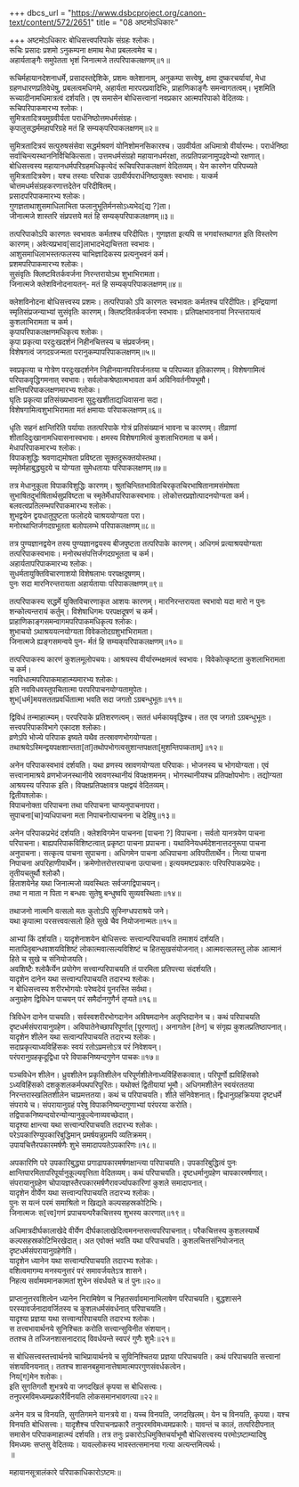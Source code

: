 +++
dbcs_url = "https://www.dsbcproject.org/canon-text/content/572/2651"
title = "08 अष्टमोऽधिकारः"

+++
अष्टमोऽधिकारः 
बोधिसत्त्वपरिपाके संग्रहः श्लोकः।  
रूचिः प्रसादः प्रशमो ऽनुकम्पना 
क्षमाथ मेधा प्रबलत्वमेव च।  
अहार्यताङ्गैः समुपेतता भृशं 
जिनात्मजे तत्परिपाकलक्षणम्॥१॥

रूचिर्महायानदेशनाधर्मे, प्रसादस्तद्देशिके, प्रशमः क्लेशानाम्, अनुकम्पा सत्त्वेषु, क्षमा दुष्करचर्यायां, मेधा ग्रहणधारणप्रतिवेधेषु, प्रबलत्वमधिगमे, अहार्यता मारपरप्रवादिभिः, प्राहाणिकाङ्गैः समन्वागतत्वम्। भृशमिति रूच्यादीनामधिमात्रत्वं दर्शयति। एष समासेन बोधिसत्त्वानां नवप्रकार आत्मपरिपाको वेदितव्यः।  
रूचिपरिपाकमारभ्य श्लोकः।  
सुमित्रतादित्रयमुग्रवीर्यता परार्धनिष्ठोत्तमधर्मसंग्रहः।  
कृपालुसद्धर्ममहापरिग्रहे मतं हि सम्यक्‌परिपाकलक्षणम्॥२॥

सुमित्रतादित्रयं सत्पुरुषसंसेवा सद्धर्मश्रवणं योनिशोमनसिकारश्च। उग्रवीर्यता अधिमात्रो वीर्यारम्भः। परार्धनिष्ठा सर्वाचिन्त्यस्थाननिर्विचिकित्सता। उत्तमधर्मसंग्रहो महायानधर्मरक्षा, तत्प्रतिपन्नानामुपद्रवेभ्यो रक्षणात्।  
बोधिसत्त्वस्य महायानधर्मपरिग्रहमधिकृत्येदं रूचिपरिपाकलक्षणं वेदितव्यम्। येन कारणेन परिपच्यते सुमित्रतादित्रयेण। यश्च तस्याः परिपाक उग्रवीर्यपरार्धनिष्ठायुक्तः स्वभावः। यत्कर्म चोत्तमधर्मसंग्रहकरणात्तदेतेन परिदीषितम्।  
प्रसादपरिपाकमारभ्य श्लोकः।  
गुणज्ञताथाशुसमाधिलाभिता 
फलानुभूतिर्मनसोऽध्यभेद[द्य ?]ता।  
जीनात्मजे शास्तरि संप्रपत्तये 
मतं हि सम्यक्‌परिपाकलक्षणम्॥३॥

तत्परिपाकोऽपि कारणतः स्वभावतः कर्मतश्च परिदीपितः। गुणज्ञता इत्यपि स भगवांस्तथागत इति विस्तरेण कारणम्। अवेत्यप्रभाव[साद]लाभादभेद्यचित्तता स्वभावः।  
आशुसमाधिलाभस्तत्फलस्य चाभिज्ञादिकस्य प्रत्यनुभवनं कर्म।  
प्रशमपरिपाकमारभ्य श्लोकः।  
सुसंवृतिः क्लिष्टवितर्कवर्जना
निरन्तरायोऽथ शुभाभिरामता।  
जिनात्मजे क्लेशविनोदनायतन्-
मतं हि सम्यक्‌परिपाकलक्षणम्॥४॥

क्लेशविनोदना बोधिसत्त्वस्य प्रशमः। तत्परिपाको ऽपि कारणतः स्वभावतः कर्मतश्च परिदीपितः। इन्द्रियाणां स्मृतिसंप्रजन्याभ्यां सुसंवृतिः कारणम्। क्लिष्टवितर्कवर्जना स्वभावः। प्रतिपक्षभावनायां निरन्तरायत्वं कुशलाभिरामता च कर्म।  
कृपापरिपाकलक्षणमधिकृत्य श्लोकः।  
कृपा प्रकृत्या परदुःखदर्शनं 
निहीनचित्तस्य च संप्रवर्जनम्।  
विशेषगत्वं जगदग्रजन्मता 
परानुकम्पापरिपाकलक्षणम्॥५॥

स्वप्रकृत्या च गोत्रेण परदुःखदर्शनेन निहीनयानपरिवर्जनतया च परिपच्यत इतिकारणम्। विशेषगामित्वं परिपाकवृद्धिगमनात् स्वभावः। सर्वलोकश्रेष्ठात्मभावता कर्म अविनिवर्तनीयभूमौ।  
क्षान्तिपरिपाकलक्षणमारभ्य श्लोकः।  
घृतिः प्रकृत्या प्रतिसंख्यभावना
सुदुःखशीताद्यधिवासना सदा।  
विशेषगामित्वशुभाभिरामता
मतं क्षमायाः परिपाकलक्षणम्॥६॥

धृतिः सहनं क्षान्तिरिति पर्यायाः ततत्परिपाके गोत्रं प्रतिसंख्यानं भावना च कारणम्। तीव्राणां शीतादिदुःखानामधिवासनास्वभावः। क्षमस्य विशेषगामित्वं कुशलाभिरामता च कर्म।  
मेधापरिपाकमारभ्य श्लोकः।  
विपाकशुद्धिः श्रवणाद्यमोषता 
प्रविष्टता सूक्तदुरूक्तयोस्तथा।  
स्मृतेर्महाबुद्ध्युदये च योग्यता 
सुमेधतायाः परिपाकलक्षणम्॥७॥

तत्र मेधानुकूला विपाकविशुद्धिः कारणम्। श्रुतचिन्तितभावितचिरकृतचिरभाषितानामसंमोषता सुभाषितदुर्भाषितार्थसुप्रविष्टता च स्मृतेर्मेधापरिपाकस्वभावः। लोकोत्तरप्रज्ञोत्पादनयोग्यता कर्म।  
बलवत्वप्रतिलम्भपरिपाकमारभ्य श्लोकः।  
शुभद्वयेन द्वयधातुपुष्टता फलोदये चाश्रययोग्यता परा।  
मनोरथाप्तिर्जगदग्रभूतता बलोपलम्भे परिपाकलक्षणम्॥८॥

तत्र पुण्यज्ञानद्वयेन तस्य पुण्यज्ञानद्वयस्य बीजपुष्टता तत्परिपाके कारणम्। अधिगमं प्रत्याश्रययोग्यता तत्परिपाकस्वभावः। मनोरथसंपत्तिर्जगदग्रभूतता च कर्म।  
अहार्यतापरिपाकमारभ्य श्लोकः।  
सुधर्मतायुक्तिविचारणाशयो 
विशेषलाभः परपक्षदूषणम्।  
पुनः सदा मारनिरन्तरायता 
अहार्यतायाः परिपाकलक्षणम्॥९॥

तत्परिपाकस्य सद्धर्मे युक्तिविचारणाकृत आशयः कारणम्। मारनिरन्तरायता स्वभावो यदा मारो न पुनः शन्कोत्यन्तरायं कर्तुम्। विशेषाधिगमः परपक्षदूषणं च कर्म।  
प्राहाणिकाङ्गसमन्वागमपरिपाकमधिकृत्य श्लोकः।  
शुभाचयो ऽथाश्रययत्नयोग्यता 
विवेकतोदग्रशुभाभिरामता।  
जिनात्मजे ह्यङ्गसमन्वये पुन-
र्मतं हि सम्यक्‌परिपाकलक्षणम्॥१०॥

तत्परिपाकस्य कारणं कुशलमूलोपचयः। आश्रयस्य वीर्यारम्भक्षमत्वं स्वभावः। विवेकोत्कृष्टता कुशलाभिरामता च कर्म।  
नवविधात्मपरिपाकमाहात्म्यमारभ्य श्लोकः।  
इति नवविधवस्तुपचितात्मा 
परपरिपाचनयोग्यतामुपेतः।  
शुभ[धर्म]मयसततप्रवर्धितात्मा
भवति सदा जगतो ऽग्रबन्धुभूतः॥११॥

द्विविधं तन्माहात्म्यम्। परपरिपाके प्रतिशरणत्वम्। सततं धर्मकायवृद्धिश्च। तत एव जगतो ऽग्रबन्धुभूतः।  
सत्त्वपरिपाकविभागे एकादश श्लोकाः।  
व्रणेऽपि भोज्ये परिपाक इष्यते यथैव तत्स्रावणभोगयोग्यता।  
तथाश्रयेऽस्मिन्द्वयपक्षशान्तता[तां]तथोपभोगत्वसुशान्तपक्षता[मुशन्तिपव्कताम्]॥१२॥

अनेन परिपाकस्वभावं दर्शयति। यथा व्रणस्य स्रावणयोग्यता परिपाकः। भोजनस्य च भोगयोग्यता। एवं सत्त्वानामाश्रये व्रणभोजनस्थानीये स्रावणस्थानीयं विपक्षशमनम्। भोगस्थानीयश्च प्रतिपक्षोपभोगः। तद्योग्यता आश्रयस्य परिपाक इति। विपक्षप्रतिपक्षावत्र पक्षद्वयं वेदितव्यम्।  
द्वितीयश्लोकः।  
विपाचनोक्ता परिपाचना तथा 
परिपाचना चाप्यनुपाचनापरा।  
सुपाचना[चा]प्यधिपाचना मता 
निपाचनोत्पाचनना च देहिषु॥१३॥

अनेन परिपाकप्रभेदं दर्शयति। क्लेशविगमेन पाचनना [पाचना ?] विपाचना। सर्वतो यानत्रयेण पाचना परिपाचना। बाह्यपरिपाकविशिष्टत्वात् प्रकृष्टा पाचना प्रपाचना। यथाविनेयधर्मदेशनात्तदनुरूपा पाचना अनुपाचना। सत्कृत्य पाचना सुपाचना। अधिगमेन पाचना अधिपाचना अविपरीतार्थेन। नित्या पाचना निपाचना अपरिहाणीयार्थेन। क्रमेणोत्तरोत्तरपाचना उत्पाचना। इत्ययमष्टप्रकारः परिपरिपाकप्रभेदः।  
तृतीयचतुर्थौ श्लोकौ।  
हिताशयेनेह यथा जिनात्मजो 
व्यवस्थितः सर्वजगद्विपाचयन्।  
तथा न माता न पिता न बन्धवः
सुतेषु बन्धुष्वपि सुव्यवस्थिताः॥१४॥

तथाजनो नात्मनि वत्सलो मतः 
कुतोऽपि सुस्निग्धपराश्रये जने।  
यथा कृपात्मा परसत्त्ववत्सलो 
हिते सुखे चैव नियोजनान्मतः॥१५॥

आभ्यां किं दर्शयति। यादृशेनाशयेन बोधिसत्त्वः सत्त्वान्परिपाचयति तमाशयं दर्शयति। मातापितृबान्धवाशयविशिष्टं लोकात्मवात्सल्यविशिष्टं च हितसुखसंयोजनात्। आत्मवत्सलस्तु लोक आत्मानं हिते च सुखे च संनियोजयति।  
अवशिष्टैः श्लोकैर्येन प्रयोगेण सत्त्वान्परिपाचयति तं पारमिता प्रतिपत्त्या संदर्शयति।  
यादृशेन दानेन यथा सत्त्वान्परिपाचयति तदारभ्य श्लोकः।  
न बोधिसत्त्वस्य शरीरभोगयोः परेष्वदेयं पुनरस्ति सर्वथा।  
अनुग्रहेण द्विविधेन पाचयन् परं समैर्दानगुणैर्न तृप्यते॥१६॥

त्रिविधेन दानेन पाचयति। सर्वस्वशरीरभोगदानेन अविषमदानेन अतृप्तिदानेन च। कथं परिपाचयति दृष्टधर्मसंपरायानुग्रहेण। अविघातेनेच्छापरिपूर्णात् [पूरणात्]। अनागतेन [तेन] च संगृह्य कुशलप्रतिष्ठापनात्।  
यादृशेन शीलेन यथा सत्वान्परिपाचयति तदारभ्य श्लोकः।  
सदाप्रकृत्याध्यविहिंसकः स्वयं 
रतोऽप्रमत्तोऽत्र परं निवेशयन्।  
परंपरानुग्रहकृदूद्विधा परे 
विपाकनिष्यन्दगुणेन पाचकः॥१७॥

पञ्चविधेन शीलेन। ध्रुवशीलेन प्रकृतिशीलेन परिपूर्णशीलेनाध्यविंहिंसकत्वात्। परिपूर्णो ह्यविहिंसको ऽध्यविहिंसको दशकुशलकर्मपथपरिपूरितः। यथोक्तं द्वितीयायां भूमौ। अधिगमशीलेन स्वयंरततया निरन्तरास्खलितशीलेन चाप्रमत्ततया। कथं च परिपाचयति। शीले संनिवेशनात्। द्विधानुग्रहक्रियया दृष्टधर्मे संपराये च। संपरायानुग्रहं परेषु विपाकनिष्यन्दगुणाभ्यां परंपरया करोति। तद्विपाकनिष्यन्दयोरन्योन्यानुकूल्येनाव्यवच्छेदात्।  
यादृश्या क्षान्त्या यथा सत्त्वान्परिपाचयति तदारभ्य श्लोकः।  
परेऽपकारिण्युपकारिबुद्धिमान् 
प्रमर्षयन्नुग्रमपि व्यतिक्रमम्।  
उपायचित्तैरपकारमर्षणैः
शुभे समादापयतेऽपकारिणः॥१८॥

अपकारिणि परे उपकारिबुद्ध्या प्रगाढापकारमर्षणक्षान्त्या परिपाचयति। उपकारिबुद्धित्वं पुनः क्षान्तिपारमितापरिपूर्यानुकूल्यवृत्तिता वेदितव्यम्। कथं परिपाचयति। दृष्टधर्मानुग्रहेण चापकारमर्षणात्। संपरायानुग्रहेण चोपायज्ञस्तैरपकारमर्षणैरावर्ज्यापकारिणां कुशले समादापनात्।  
यादृशेन वीर्येण यथा सत्त्वान्परिपाचयति तदारभ्य श्लोकः।  
पुनः स यत्नं परमं समाश्रितो 
न खिद्यते कल्पसहस्रकोटिभिः।  
जिनात्मजः स[त्त्व]गणं 
प्रपाचयन्परैकचित्तस्य शुभस्य कारणात्॥१९॥

अधिमात्रदीर्घकालाखेदे वीर्येण दीर्घकालाखेदित्वमनन्तसत्त्वपरिपाचनात्। परैकचित्तस्य कुशलस्यार्थे कल्पसहस्रकोटिभिरखेदात्। अत एवोक्तं भवति यथा परिपाचयति। कुशलचित्तसंनियोजनात् दृष्टधर्मसंपरायानुग्रहेणेति।  
यादृशेन ध्यानेन यथा सत्त्वान्परिपाचयति तदारभ्य श्लोकः।  
वशित्वमागम्य मनस्यनुत्तरं 
परं समावर्जयतेऽत्र शासने।  
निहत्य सर्वामवमानकामतां 
शुभेन संवर्धयते च तं पुनः॥२०॥

प्राप्तानुत्तरवशित्वेन ध्यानेन निरामिषेण च निहतसर्वावमानाभिलाषेण परिपाचयति। बुद्धशासने परस्यावर्जनादावर्जितस्य च कुशलधर्मसंवर्धनात् परिपाचयति।  
यादृश्या प्रज्ञया यथा सत्त्वान्परिपाचयति तदारभ्य श्लोकः।  
स तत्त्वभावार्थनये सुनिश्चितः करोति सत्त्वान्सुविनीत संशयान्।  
ततश्च ते तज्जिनशासनादराद् विवर्धयन्ते स्वपरं गुणैः शुभैः॥२१॥

स बोधिसत्त्वस्तत्त्वार्थनये चाभिप्रायार्थनये च सुविनिश्चितया प्रज्ञया परिपाचयति। कथं परिपाचयति सत्त्वानां संशयविनयनात्। ततश्च शासनबहुमानात्तेषामात्मपरगुणसंवर्धकत्वेन।  
निय[ग]मेन श्लोकः।  
इति सुगतिगतौ शुभत्रये वा जगदखिलं कृपया स बोधिसत्त्वः।  
तनुपरमविमध्यमप्रकारैर्विनयति लोकसमानभावगत्या॥२२॥

अनेन यत्र च विनयति, सुगतिगमने यानत्रये वा। यच्च विनयति, जगदखिलम्। येन च विनयति, कृपया। यश्च विनयति बोधिसत्त्वः। यादृशैश्च परिपाचनप्रकारै तनुपरमविमध्यमप्रकारैः। यावन्तं च कालं, तत्परिदीपनात् समासेन परिपाकमाहात्म्यं दर्शयति। तत्र तनुः प्रकारोऽधिमुक्तिचर्याभूमौ बोधिसत्त्वस्य परमोऽष्टाम्यादिषु विमध्यमः सप्तसु वेदितव्यः। यावल्लोकस्य भावस्तत्समानया गत्या अत्यन्तमित्यर्थः।  
॥

महायानसूत्रालंकारे परिपाकाधिकारोऽष्टमः॥

